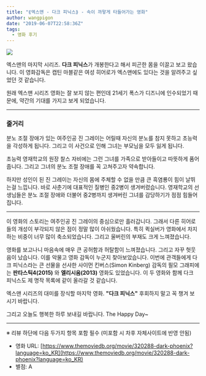 ```yaml
---
title: "⟪엑스맨 - 다크 피닉스⟫ - 속이 까맣게 타들어가는 영화"
author: wangpigon
date: "2019-06-07T22:58:36Z"
tags:
  - 영화 후기
---
```

![](https://steemitimages.com/0x0/http://img.cgv.co.kr/Movie/Thumbnail/Poster/000081/81218/81218_1000.jpg)

엑스맨의 마지막 시리즈. **다크 피닉스**가 개봉한다고 해서 피곤한 몸을 이끌고 보고 왔습니다. 이 영화감독은 캡틴 마블같은 여성 히어로가 엑스맨에도 있다는 것을 알려주고 싶었던 것 같습니다.

원래 엑스맨 시리즈 영화는 잘 보지 않는 편인데 21세기 폭스가 디즈니에 인수되었기 때문에, 약간의 기대를 가지고 보게 되었습니다.

* * *

### 줄거리

분노 조절 장애가 있는 여주인공 진 그레이는 어릴때 자신의 분노를 참지 못하고 초능력을 각성하게 됩니다. 그리고 이 사건으로 인해 그녀는 부모님을 모두 잃게 됩니다.

초능력 영재학교의 원장 찰스 자비에는 그런 그녀를 가족으로 받아들이고 따뜻하게 품어줍니다. 그리고 그녀의 분노 조절 장애를 꼭 고쳐주고자 약속합니다.

하지만 성인이 된 진 그레이는 자신의 몸에 주체할 수 없을 만큼 큰 흑염룡이 힘이 날뛰는걸 느낍니다. 바로 사춘기에 대표적인 질병인 중2병이 생겨버렸습니다. 영재학교의 선생님들은 분노 조절 장애와 더불어 중2병까지 생겨버린 그녀를 감당하기가 점점 힘들어집니다.

* * *

이 영화의 스토리는 여주인공 진 그레이의 중심으로만 흘러갑니다. 그래서 다른 히어로들의 개성이 부각되지 않은 점이 정말 많이 아쉬웠습니다. 특히 퀵실버가 영화에서 차지하는 비중이 너무 많이 축소되었습니다. 그리고 울버린의 부재도 크게 느껴졌습니다.

영화를 보고나니 마음속에 매우 큰 공허함과 허탈함이 느껴졌습니다. 그리고 자꾸 헛웃음이 났습니다. 이를 악물고 영화 감독이 누군지 찾아보았습니다. 이번에 관객들에게 다크 피닉스라는 큰 선물을 선사한 사이먼 킨버스(Simon Kinberg) 감독의 필모 그래피에는 **판타스틱4(2015)** 와 **엘리시움(2013)** 영화도 있었습니다. 이 두 영화와 함께 다크 피닉스도 제 명작 목록에 같이 올라갈 것 같습니다.

엑스맨 시리즈의 대미를 장식할 마지막 영화. **"다크 피닉스"** 후회하지 말고 꼭 챙겨 보시기 바랍니다.

그리고 오늘도 행복한 하루 보내길 바랍니다. The Happy Day~

---

※ 리뷰 하단에 다음 두가지 항목 포함 필수 (미포함 시 차후 자체사이트에 반영 안됨)

- 영화 URL: [https://www.themoviedb.org/movie/320288-dark-phoenix?language=ko_KR](https://www.themoviedb.org/movie/320288-dark-phoenix?language=ko_KR)
- 별점: A